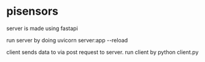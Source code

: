# pisensors

server is made using fastapi

run server by doing
uvicorn server:app --reload

client sends data to via post request to server.
run client by python client.py





